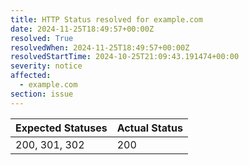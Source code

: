 ```yaml
---
title: HTTP Status resolved for example.com
date: 2024-11-25T18:49:57+00:00Z
resolved: True
resolvedWhen: 2024-11-25T18:49:57+00:00Z
resolvedStartTime: 2024-10-25T21:09:43.191474+00:00
severity: notice
affected:
  - example.com
section: issue
---
```


| Expected Statuses | Actual Status  |
|-------------------|----------------|
| 200, 301, 302 | 200 |
